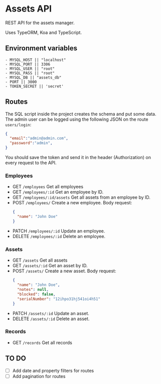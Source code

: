 # Assets API

REST API for the assets manager.

Uses TypeORM, Koa and TypeScript. 

## Environment variables
    - MYSQL_HOST || "localhost"
    - MYSQL_PORT || 3306
    - MYSQL_USER || "root"
    - MYSQL_PASS || "root"
    - MYSQL_DB || "assets_db"
    - PORT || 3000
    - TOKEN_SECRET || 'secret'

## Routes

The SQL script inside the project creates the schema and put some data. The admin user can be logged using the following JSON on the route `users/login`:
``` JSON
{
  "email":"admin@admin.com",
  "password":"admin",
}
```

You should save the token and send it in the header (Authorization) on every request to the API.


### Employees

  - GET `/employees` Get all employees
  - GET `/employees/:id` Get an employee by ID. 
  - GET `/employees/:id/assets` Get all assets from an employee by ID.
  - POST `/employees/` Create a new employee. Body request:
      ```JSON
      {
        "name": "John Doe"
      }
      ```
  - PATCH `/employees/:id` Update an employee.
  - DELETE `/employees/:id` Delete an employee.

### Assets

  - GET `/assets` Get all assets
  - GET `/assets/:id` Get an asset by ID. 
  - POST `/assets/` Create a new asset. Body request:
      ```JSON
      {
        "name": "John Doe",
        "notes": null,
        "blocked": false,
        "serialNumber": "12ihpo31hj541oi4h51"
      }
      ```
  - PATCH `/assets/:id` Update an asset.
  - DELETE `/assets/:id` Delete an asset.

### Records

  - GET `/records` Get all records


## TO DO

- [ ] Add date and property filters for routes
- [ ] Add pagination for routes
